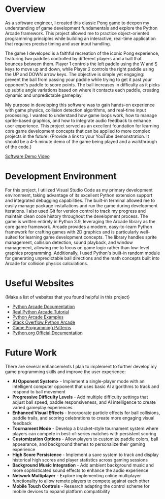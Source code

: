 # Overview

As a software engineer, I created this classic Pong game to deepen my understanding of game development fundamentals and explore the Python Arcade framework. This project allowed me to practice object-oriented programming principles while building an interactive, real-time application that requires precise timing and user input handling.

The game I developed is a faithful recreation of the iconic Pong experience, featuring two paddles controlled by different players and a ball that bounces between them. Player 1 controls the left paddle using the W and S keys to move up and down, while Player 2 controls the right paddle using the UP and DOWN arrow keys. The objective is simple yet engaging: prevent the ball from passing your paddle while trying to get it past your opponent's paddle to score points. The ball increases in difficulty as it picks up subtle angle variations based on where it contacts each paddle, creating dynamic and unpredictable gameplay.

My purpose in developing this software was to gain hands-on experience with game physics, collision detection algorithms, and real-time input processing. I wanted to understand how game loops work, how to manage sprite-based graphics, and how to integrate audio feedback to enhance user experience. This project served as an excellent foundation for learning core game development concepts that can be applied to more complex projects in the future.
{Provide a link to your YouTube demonstration.  It should be a 4-5 minute demo of the game being played and a walkthrough of the code.}

[Software Demo Video](http://youtube.link.goes.here)

# Development Environment

For this project, I utilized Visual Studio Code as my primary development environment, taking advantage of its excellent Python extension support and integrated debugging capabilities. The built-in terminal allowed me to easily manage package installations and run the game during development iterations. I also used Git for version control to track my progress and maintain clean code history throughout the development process.
The game is written entirely in Python 3.9, leveraging the Arcade library as the core game framework. Arcade provides a modern, easy-to-learn Python framework for crafting games with 2D graphics and is particularly well-suited for learning game development concepts. The library handles sprite management, collision detection, sound playback, and window management, allowing me to focus on game logic rather than low-level graphics programming. Additionally, I used Python's built-in random module for generating unpredictable ball directions and the math concepts built into Arcade for collision physics calculations.

# Useful Websites

{Make a list of websites that you found helpful in this project}
* [Python Arcade Documentation](https://api.arcade.academy/en/latest/)
* [Real Python Arcade Tutorial](https://realpython.com/arcade-python-game-framework/)
* [Python Arcade Examples](https://api.arcade.academy/en/latest/examples/index.html)
* [Stack Overflow Python Arcade](https://stackoverflow.com/questions/tagged/python-arcade)
* [Game Programming Patterns](https://gameprogrammingpatterns.com/)
* [Python.org Official Documentation ](https://docs.python.org/3/)
# Future Work

There are several enhancements I plan to implement to further develop my game programming skills and improve the user experience:

* <strong>AI Opponent System></strong> - Implement a single-player mode with an intelligent computer opponent that uses basic AI algorithms to track and respond to ball movement
* <strong>Progressive Difficulty Levels</strong> - Add multiple difficulty settings that adjust ball speed, paddle responsiveness, and AI intelligence to create varied gameplay experiences  
* <strong>Enhanced Visual Effects</strong> - Incorporate particle effects for ball collisions, paddle trails, and scoring celebrations to create more engaging visual feedback
* <strong>Tournament Mode</strong> - Develop a bracket-style tournament system where players can compete in best-of-series matches with persistent scoring
* <strong>Customization Options</strong> - Allow players to customize paddle colors, ball appearance, and background themes to personalize their gaming experience
* <strong>High Score Persistence</strong> - Implement a save system to track and display historical high scores and player statistics across gaming sessions
* <strong>Background Music Integration</strong> - Add ambient background music and more sophisticated sound effects to enhance the audio experience
* <strong>Network Multiplayer</strong> - Explore implementing online multiplayer functionality to allow remote players to compete against each other
* <strong>Mobile Touch Controls</strong> - Research adapting the control scheme for mobile devices to expand platform compatibility

